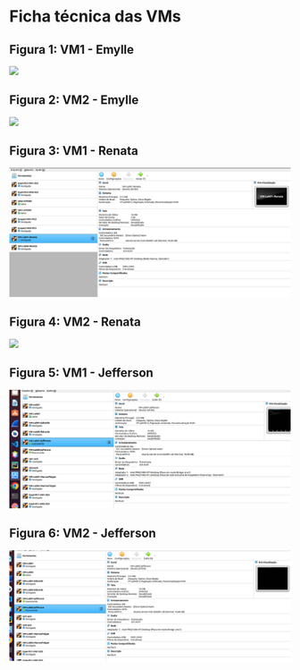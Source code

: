# Ficha técnica das VMs

## Figura 1: VM1 - Emylle

<img src="imagesEmylle/VM1Emylle_fichaTécnica.jpg" />
     
## Figura 2: VM2 - Emylle
<img src="imagesEmylle/VM2Emylle_fichaTecnica.jpg" />

## Figura 3: VM1 - Renata
<img src="imagesRenata/FichaTecnicaVM1.png" />
     
## Figura 4: VM2 - Renata
<img src="imagesRenata/FichaTécnicaVM2" />

## Figura 5: VM1 - Jefferson 
<img src="imagesJefferson/ficha tecninca VM 01 - jefferson.png" />
     
## Figura 6: VM2 - Jefferson 
<img src="imagesJefferson/ficha tecnica VM 02 - jefferson.png" />
